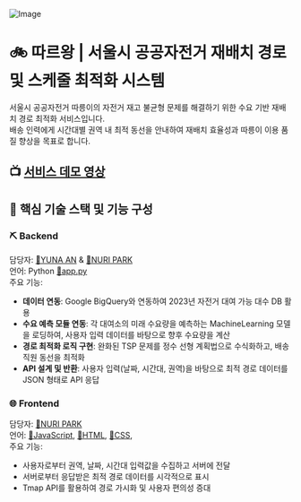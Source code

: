 ![Image](https://github.com/user-attachments/assets/4263fc23-10c8-4f5f-bbba-3225c386f7bb)

# 🚲 따르왕 | 서울시 공공자전거 재배치 경로 및 스케줄 최적화 시스템
서울시 공공자전거 따릉이의 자전거 재고 불균형 문제를 해결하기 위한 수요 기반 재배치 경로 최적화 서비스입니다. </br>
배송 인력에게 시간대별 권역 내 최적 동선을 안내하여 재배치 효율성과 따릉이 이용 품질 향상을 목표로 합니다.

## 📺 [서비스 데모 영상](https://drive.google.com/drive/u/0/folders/14jFlKT7UzQliQTWusFUJ5ij-KbwD2vYE)

## 🧠 핵심 기술 스택 및 기능 구성

### ⛏ Backend
담당자: [👾YUNA AN](https://github.com/pompom33) & [👾NURI PARK](https://github.com/Hello-Nuri) </br>
언어: Python [📁app.py](https://github.com/Public-BIke-Project/ddareuwang/blob/main/flask_server/app.py) </br>
주요 기능:  </br>
* **데이터 연동**: Google BigQuery와 연동하여 2023년 자전거 대여 가능 대수 DB 활용
* **수요 예측 모듈 연동**: 각 대여소의 미래 수요량을 예측하는 MachineLearning 모델을 로딩하여, 사용자 입력 데이터를 바탕으로 향후 수요량을 계산
* **경로 최적화 로직 구현**: 완화된 TSP 문제를 정수 선형 계획법으로 수식화하고, 배송 직원 동선을 최적화
* **API 설계 및 반환**: 사용자 입력(날짜, 시간대, 권역)을 바탕으로 최적 경로 데이터를 JSON 형태로 API 응답

### 🌐 Frontend
담당자: [👾NURI PARK](https://github.com/Hello-Nuri)</br>
언어: [📁JavaScript](https://github.com/Public-BIke-Project/ddareuwang/tree/main/flask_server/static/js), [📁HTML](https://github.com/Public-BIke-Project/ddareuwang/tree/main/flask_server/templates), [📁CSS](https://github.com/Public-BIke-Project/ddareuwang/blob/main/flask_server/static/css/style.css), </br>
주요 기능:</br>
* 사용자로부터 권역, 날짜, 시간대 입력값을 수집하고 서버에 전달
* 서버로부터 응답받은 최적 경로 데이터를 시각적으로 표시
* Tmap API를 활용하여 경로 가시화 및 사용자 편의성 증대


